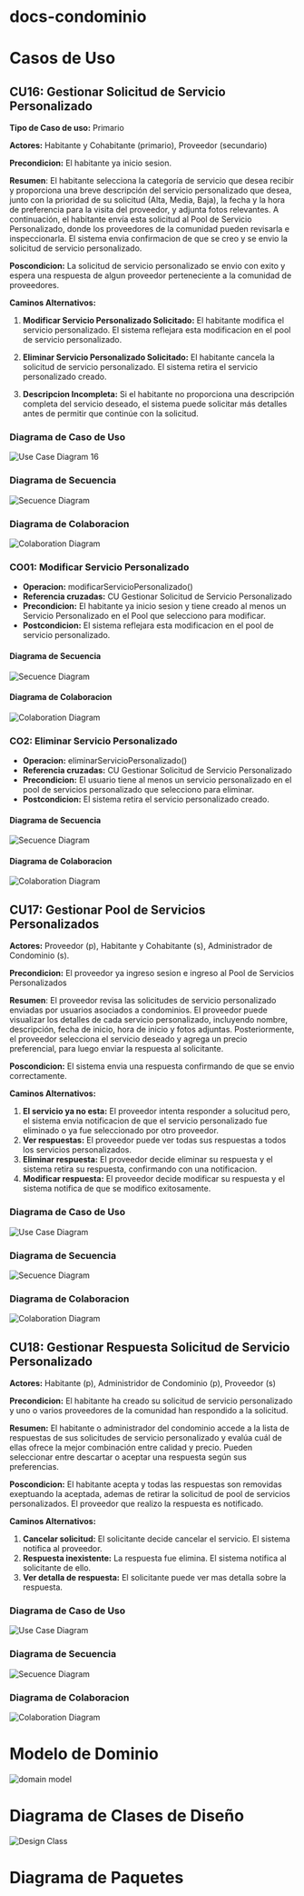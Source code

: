 # docs-condominio

# Casos de Uso
## CU16: Gestionar Solicitud de Servicio Personalizado

**Tipo de Caso de uso:** Primario

**Actores:** Habitante y Cohabitante (primario), Proveedor (secundario)

**Precondicion:** El habitante ya inicio sesion.

**Resumen**: El habitante selecciona la categoría de servicio que desea recibir y proporciona una breve descripción del servicio personalizado que desea, junto con la prioridad de su solicitud (Alta, Media, Baja), la fecha y la hora de preferencia para la visita del proveedor, y adjunta fotos relevantes. A continuación, el habitante envía esta solicitud al Pool de Servicio Personalizado, donde los proveedores de la comunidad pueden revisarla e inspeccionarla. El sistema envia confirmacion de que se creo y se envio la solicitud de servicio personalizado.

**Poscondicion:** La solicitud de servicio personalizado se envio con exito y espera una respuesta de algun proveedor perteneciente a la comunidad de proveedores.

**Caminos Alternativos:**
1.  **Modificar Servicio Personalizado Solicitado:** El habitante modifica el servicio personalizado. El sistema reflejara esta modificacion en el pool de servicio personalizado.
2. **Eliminar Servicio Personalizado Solicitado:** El habitante cancela la solicitud de servicio personalizado. El sistema retira el servicio personalizado creado.

3. **Descripcion Incompleta:** Si el habitante no proporciona una descripción completa del servicio deseado, el sistema puede solicitar más detalles antes de permitir que continúe con la solicitud.

### Diagrama de Caso de Uso
![Use Case Diagram 16](./docs/out/usecases/CU16/UCD16/UCD16.png)

### Diagrama de Secuencia
![Secuence Diagram](./docs/out/usecases/CU16/SD16/SD16.png)

### Diagrama de Colaboracion
![Colaboration Diagram](./docs/out/usecases/CU16/CD16/CD16.png)

### CO01: Modificar Servicio Personalizado
- **Operacion:** modificarServicioPersonalizado()
- **Referencia cruzadas:** CU Gestionar Solicitud de Servicio Personalizado
- **Precondicion:** El habitante ya inicio sesion y tiene creado al menos un Servicio Personalizado en el Pool que selecciono para modificar.
- **Postcondicion:**   El sistema reflejara esta modificacion en el pool de servicio personalizado. 
#### Diagrama de Secuencia
![Secuence Diagram](./docs\out\usecases\CU16\CO01\SD\SD.png)


#### Diagrama de Colaboracion
![Colaboration Diagram](./docs\out\usecases\CU16\CO01\CD\CD.png)


### CO2: Eliminar Servicio Personalizado
- **Operacion:** eliminarServicioPersonalizado()
- **Referencia cruzadas:** CU Gestionar Solicitud de Servicio Personalizado
- **Precondicion:** El usuario tiene al menos un servicio personalizado en el pool de servicios personalizado que selecciono para eliminar.
- **Postcondicion:**  El sistema retira el servicio personalizado creado.    

#### Diagrama de Secuencia
![Secuence Diagram](docs\out\usecases\CU16\CO02\SD\SD.png)


#### Diagrama de Colaboracion
![Colaboration Diagram](docs\out\usecases\CU16\CO02\CD\CD.png)

## CU17: Gestionar Pool de Servicios Personalizados
**Actores:** Proveedor (p), Habitante y Cohabitante (s), Administrador de Condominio (s).

**Precondicion:** El proveedor ya ingreso sesion e ingreso al Pool de Servicios Personalizados

**Resumen**: El proveedor revisa las solicitudes de servicio personalizado enviadas por usuarios asociados a condominios. El proveedor puede visualizar los detalles de cada servicio personalizado, incluyendo nombre, descripción, fecha de inicio, hora de inicio y fotos adjuntas. Posteriormente, el proveedor selecciona el servicio deseado y agrega un precio preferencial, para luego enviar la respuesta al solicitante.

**Poscondicion:** El sistema envia una respuesta confirmando de que se envio correctamente.

**Caminos Alternativos:**
1.  **El servicio ya no esta:** El proveedor intenta responder a solucitud pero, el sistema envia notificacion de que el servicio personalizado fue eliminado o ya fue seleccionado por otro proveedor.
2. **Ver respuestas:** El proveedor puede ver todas sus respuestas a todos los servicios personalizados. 
3. **Eliminar respuesta:** El proveedor decide eliminar su respuesta y el sistema retira su respuesta, confirmando con una notificacion.
4. **Modificar respuesta:** El proveedor decide modificar su respuesta y el sistema notifica de que se modifico exitosamente. 

### Diagrama de Caso de Uso
![Use Case Diagram](./docs/out/usecases/CU17/UCD17/UCD17.png)

### Diagrama de Secuencia
![Secuence Diagram](./docs/out/usecases/CU17/SD17/SD17.png)

### Diagrama de Colaboracion
![Colaboration Diagram](./docs/out/usecases/CU17/CD.17/CD.17.png)


## CU18: Gestionar Respuesta Solicitud de Servicio Personalizado
**Actores:** Habitante (p), Administridor de Condominio (p), Proveedor (s)

**Precondicion:** El habitante ha creado su solicitud de servicio personalizado y uno o varios proveedores de la comunidad han respondido a la solicitud.

**Resumen:** El habitante o administrador del condominio accede a la lista de respuestas de sus solicitudes de servicio personalizado y evalúa cuál de ellas ofrece la mejor combinación entre calidad y precio. Pueden seleccionar entre descartar o aceptar una respuesta según sus preferencias.

**Poscondicion:** El habitante acepta y todas las respuestas son removidas exeptuando la aceptada, ademas de retirar la solicitud de pool de servicios personalizados. El proveedor que realizo la respuesta es notificado.

**Caminos Alternativos:**
1.  **Cancelar solicitud:** El solicitante decide cancelar el servicio. El sistema notifica al proveedor.
2. **Respuesta inexistente:** La respuesta fue elimina. El sistema notifica al solicitante de ello. 
3. **Ver detalla de respuesta:** El solicitante puede ver mas detalla sobre la respuesta.


### Diagrama de Caso de Uso
![Use Case Diagram](./docs/out/usecases/CU18/UCD18/UCD18.png)

### Diagrama de Secuencia
![Secuence Diagram](./docs/out/usecases/CU18/SD18/SD18.png)

### Diagrama de Colaboracion
![Colaboration Diagram](./docs/out/usecases/CU18/CD.18/CD.18.png)

# Modelo de Dominio
![domain model](./docs/out/domain-model/domain-model/domain-model.png)

# Diagrama de Clases de Diseño

![Design Class](./docs/out/design-class/design-class/design-class.png)

# Diagrama de Paquetes